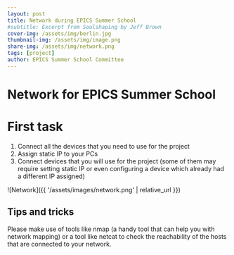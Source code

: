 ```yaml
---
layout: post
title: Network during EPICS Summer School
#subtitle: Excerpt from Soulshaping by Jeff Brown
cover-img: /assets/img/berlin.jpg
thumbnail-img: /assets/img/image.png
share-img: /assets/img/network.png
tags: [project]
author: EPICS Summer School Committee
---
```


# Network for EPICS Summer School

# First task

1. Connect all the devices that you need to use for the project
2. Assign static IP to your PCs 
3. Connect devices that you will use for the project (some of them may require setting static IP or even configuring a device which already had a different IP assigned)

![Network]({{ '/assets/images/network.png' | relative_url }})


## Tips and tricks

Please make use of tools like nmap (a handy tool that can help you with network mapping) or a tool like netcat to check the reachability of the hosts that are connected to your network.